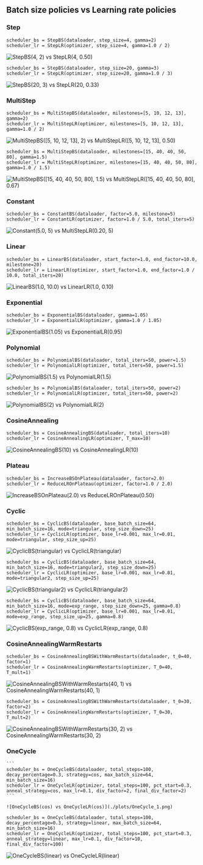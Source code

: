 ## Batch size policies vs Learning rate policies
### Step

```
scheduler_bs = StepBS(dataloader, step_size=4, gamma=2)
scheduler_lr = StepLR(optimizer, step_size=4, gamma=1.0 / 2)
```

![StepBS(4, 2) vs StepLR(4, 0.50)](./plots/Step_1.png)

```
scheduler_bs = StepBS(dataloader, step_size=20, gamma=3)
scheduler_lr = StepLR(optimizer, step_size=20, gamma=1.0 / 3)
```

![StepBS(20, 3) vs StepLR(20, 0.33)](./plots/Step_2.png)
### MultiStep

```
scheduler_bs = MultiStepBS(dataloader, milestones=[5, 10, 12, 13], gamma=2)
scheduler_lr = MultiStepLR(optimizer, milestones=[5, 10, 12, 13], gamma=1.0 / 2)
```

![MultiStepBS([5, 10, 12, 13], 2) vs MultiStepLR([5, 10, 12, 13], 0.50)](./plots/MultiStep_1.png)

```
scheduler_bs = MultiStepBS(dataloader, milestones=[15, 40, 40, 50, 80], gamma=1.5)
scheduler_lr = MultiStepLR(optimizer, milestones=[15, 40, 40, 50, 80], gamma=1.0 / 1.5)
```

![MultiStepBS([15, 40, 40, 50, 80], 1.5) vs MultiStepLR([15, 40, 40, 50, 80], 0.67)](./plots/MultiStep_2.png)
### Constant

```
scheduler_bs = ConstantBS(dataloader, factor=5.0, milestone=5)
scheduler_lr = ConstantLR(optimizer, factor=1.0 / 5.0, total_iters=5)
```

![Constant(5.0, 5) vs MultiStepLR(0.20, 5)](./plots/Constant.png)
### Linear

```
scheduler_bs = LinearBS(dataloader, start_factor=1.0, end_factor=10.0, milestone=20)
scheduler_lr = LinearLR(optimizer, start_factor=1.0, end_factor=1.0 / 10.0, total_iters=20)
```

![LinearBS(1.0, 10.0) vs LinearLR(1.0, 0.10)](./plots/Linear.png)
### Exponential

```
scheduler_bs = ExponentialBS(dataloader, gamma=1.05)
scheduler_lr = ExponentialLR(optimizer, gamma=1.0 / 1.05)
```

![ExponentialBS(1.05) vs ExponentialLR(0.95)](./plots/Exponential.png)
### Polynomial

```
scheduler_bs = PolynomialBS(dataloader, total_iters=50, power=1.5)
scheduler_lr = PolynomialLR(optimizer, total_iters=50, power=1.5)
```

![PolynomialBS(1.5) vs PolynomialLR(1.5)](./plots/Polynomial_1.png)

```
scheduler_bs = PolynomialBS(dataloader, total_iters=50, power=2)
scheduler_lr = PolynomialLR(optimizer, total_iters=50, power=2)
```

![PolynomialBS(2) vs PolynomialLR(2)](./plots/Polynomial_2.png)
### CosineAnnealing

```
scheduler_bs = CosineAnnealingBS(dataloader, total_iters=10)
scheduler_lr = CosineAnnealingLR(optimizer, T_max=10)
```

![CosineAnnealingBS(10) vs CosineAnnealingLR(10)](./plots/CosineAnnealing.png)
### Plateau

```
scheduler_bs = IncreaseBSOnPlateau(dataloader, factor=2.0)
scheduler_lr = ReduceLROnPlateau(optimizer, factor=1.0 / 2.0)
```

![IncreaseBSOnPlateau(2.0) vs ReduceLROnPlateau(0.50)](./plots/Plateau.png)
### Cyclic

```
scheduler_bs = CyclicBS(dataloader, base_batch_size=64, min_batch_size=16, mode=triangular, step_size_down=25)
scheduler_lr = CyclicLR(optimizer, base_lr=0.001, max_lr=0.01, mode=triangular, step_size_up=25)
```

![CyclicBS(triangular) vs CyclicLR(triangular)](./plots/Cyclic_1.png)

```
scheduler_bs = CyclicBS(dataloader, base_batch_size=64, min_batch_size=16, mode=triangular2, step_size_down=25)
scheduler_lr = CyclicLR(optimizer, base_lr=0.001, max_lr=0.01, mode=triangular2, step_size_up=25)
```

![CyclicBS(triangular2) vs CyclicLR(triangular2)](./plots/Cyclic_2.png)

```
scheduler_bs = CyclicBS(dataloader, base_batch_size=64, min_batch_size=16, mode=exp_range, step_size_down=25, gamma=0.8)
scheduler_lr = CyclicLR(optimizer, base_lr=0.001, max_lr=0.01, mode=exp_range, step_size_up=25, gamma=0.8)
```

![CyclicBS(exp_range, 0.8) vs CyclicLR(exp_range, 0.8)](./plots/Cyclic_3.png)
### CosineAnnealingWarmRestarts

```
scheduler_bs = CosineAnnealingBSWithWarmRestarts(dataloader, t_0=40, factor=1)
scheduler_lr = CosineAnnealingWarmRestarts(optimizer, T_0=40, T_mult=1)
```

![CosineAnnealingBSWithWarmRestarts(40, 1) vs CosineAnnealingWarmRestarts(40, 1)](./plots/CosineAnnnealingWarmRestarts_1.png)

```
scheduler_bs = CosineAnnealingBSWithWarmRestarts(dataloader, t_0=30, factor=2)
scheduler_lr = CosineAnnealingWarmRestarts(optimizer, T_0=30, T_mult=2)
```

![CosineAnnealingBSWithWarmRestarts(30, 2) vs CosineAnnealingWarmRestarts(30, 2)](./plots/CosineAnnnealingWarmRestarts_2.png)
### OneCycle

    ```
    scheduler_bs = OneCycleBS(dataloader, total_steps=100, decay_percentage=0.3, strategy=cos, max_batch_size=64, min_batch_size=16)
    scheduler_lr = OneCycleLR(optimizer, total_steps=100, pct_start=0.3, anneal_strategy=cos, max_lr=0.1, div_factor=2, final_div_factor=2)
    ```

    ![OneCycleBS(cos) vs OneCycleLR(cos)](./plots/OneCycle_1.png)

```
scheduler_bs = OneCycleBS(dataloader, total_steps=100, decay_percentage=0.3, strategy=linear, max_batch_size=64, min_batch_size=16)
scheduler_lr = OneCycleLR(optimizer, total_steps=100, pct_start=0.3, anneal_strategy=linear, max_lr=0.1, div_factor=10, final_div_factor=100)
```

![OneCycleBS(linear) vs OneCycleLR(linear)](./plots/OneCycle_2.png)

